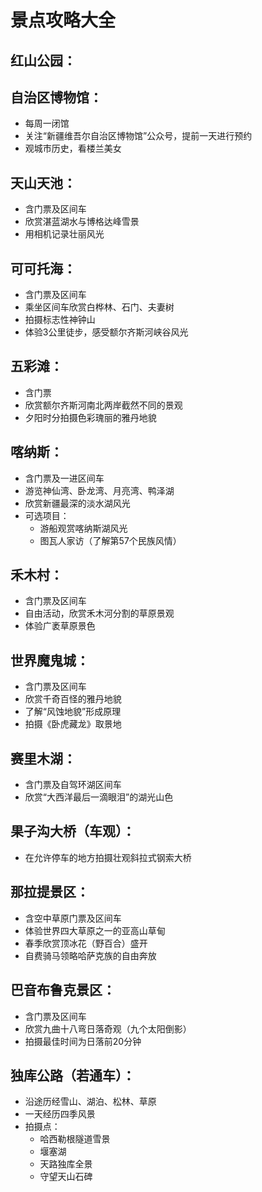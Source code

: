 # **景点攻略大全**

## **红山公园：**

## **自治区博物馆：**
- 每周一闭馆
- 关注“新疆维吾尔自治区博物馆”公众号，提前一天进行预约
- 观城市历史，看楼兰美女

## **天山天池：**
- 含门票及区间车
- 欣赏湛蓝湖水与博格达峰雪景
- 用相机记录壮丽风光

## **可可托海：**
- 含门票及区间车
- 乘坐区间车欣赏白桦林、石门、夫妻树
- 拍摄标志性神钟山
- 体验3公里徒步，感受额尔齐斯河峡谷风光

## **五彩滩：**
- 含门票
- 欣赏额尔齐斯河南北两岸截然不同的景观
- 夕阳时分拍摄色彩瑰丽的雅丹地貌

## **喀纳斯：**
- 含门票及一进区间车
- 游览神仙湾、卧龙湾、月亮湾、鸭泽湖
- 欣赏新疆最深的淡水湖风光
- 可选项目：
  - 游船观赏喀纳斯湖风光
  - 图瓦人家访（了解第57个民族风情）

## **禾木村：**
- 含门票及区间车
- 自由活动，欣赏禾木河分割的草原景观
- 体验广袤草原景色

## **世界魔鬼城：**
- 含门票及区间车
- 欣赏千奇百怪的雅丹地貌
- 了解“风蚀地貌”形成原理
- 拍摄《卧虎藏龙》取景地

## **赛里木湖：**
- 含门票及自驾环湖区间车
- 欣赏“大西洋最后一滴眼泪”的湖光山色

## **果子沟大桥（车观）：**
- 在允许停车的地方拍摄壮观斜拉式钢索大桥

## **那拉提景区：**
- 含空中草原门票及区间车
- 体验世界四大草原之一的亚高山草甸
- 春季欣赏顶冰花（野百合）盛开
- 自费骑马领略哈萨克族的自由奔放

## **巴音布鲁克景区：**
- 含门票及区间车
- 欣赏九曲十八弯日落奇观（九个太阳倒影）
- 拍摄最佳时间为日落前20分钟

## **独库公路（若通车）：**
- 沿途历经雪山、湖泊、松林、草原
- 一天经历四季风景
- 拍摄点：
  - 哈西勒根隧道雪景
  - 堰塞湖
  - 天路独库全景
  - 守望天山石碑